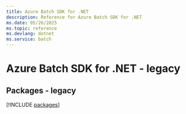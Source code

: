 ```yaml
---
title: Azure Batch SDK for .NET
description: Reference for Azure Batch SDK for .NET
ms.date: 05/26/2025
ms.topic: reference
ms.devlang: dotnet
ms.service: batch
---
```

# Azure Batch SDK for .NET - legacy
## Packages - legacy
[!INCLUDE [packages](batch-index.md)]